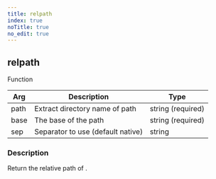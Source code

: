 ```yaml
---
title: relpath
index: true
noTitle: true
no_edit: true
---
```




<div class="vql_item"></div>


## relpath
<span class='vql_type label label-warning pull-right page-header'>Function</span>



<div class="vqlargs"></div>

Arg | Description | Type
----|-------------|-----
path|Extract directory name of path|string (required)
base|The base of the path|string (required)
sep|Separator to use (default native)|string

### Description

Return the relative path of .

